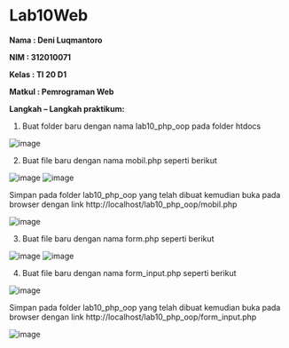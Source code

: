 # Lab10Web
<b>Nama	: Deni Luqmantoro
  
NIM		: 312010071
  
Kelas		: TI 20 D1
  
Matkul		: Pemrograman Web
  
Langkah – Langkah praktikum:</b>

1.	Buat folder baru dengan nama lab10_php_oop pada folder htdocs
 
![image](https://user-images.githubusercontent.com/101716699/170858032-6177adfd-4fc8-4370-abf2-62ba5757b87d.png)

2.	Buat file baru dengan nama mobil.php seperti berikut
 
 ![image](https://user-images.githubusercontent.com/101716699/170858059-00c8cac2-5229-4d62-9155-87c11f30b14b.png)
 ![image](https://user-images.githubusercontent.com/101716699/170858050-c5132b35-189e-46d3-afae-de749d6e2bfe.png)

Simpan pada folder lab10_php_oop yang telah dibuat kemudian buka pada browser dengan link http://localhost/lab10_php_oop/mobil.php 
 
![image](https://user-images.githubusercontent.com/101716699/170858080-a65beb5c-f74e-4e8b-b77a-bfeee34aba04.png)

3.	Buat file baru dengan nama form.php seperti berikut
 
 ![image](https://user-images.githubusercontent.com/101716699/170858089-de8afae6-c0f9-41ad-9cae-8a2e70fc0271.png)
![image](https://user-images.githubusercontent.com/101716699/170858090-762905b3-1cee-4d0b-a052-9b4159c09309.png)

4.	Buat file baru dengan nama form_input.php seperti berikut
 
![image](https://user-images.githubusercontent.com/101716699/170858196-ed68a40c-d46f-4789-87f2-c03dce6d304b.png)

Simpan pada folder lab10_php_oop yang telah dibuat kemudian buka pada browser dengan link http://localhost/lab10_php_oop/form_input.php 
 
![image](https://user-images.githubusercontent.com/101716699/170858212-5817dd0b-715c-43de-9a06-e597e78b242d.png)

